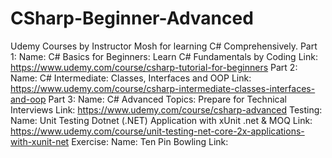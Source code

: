 # CSharp-Beginner-Advanced
Udemy Courses by Instructor Mosh for learning C# Comprehensively.
Part 1: 
  Name: C# Basics for Beginners: Learn C# Fundamentals by Coding
  Link: https://www.udemy.com/course/csharp-tutorial-for-beginners
Part 2:
  Name: C# Intermediate: Classes, Interfaces and OOP
  Link: https://www.udemy.com/course/csharp-intermediate-classes-interfaces-and-oop
Part 3:
  Name: C# Advanced Topics: Prepare for Technical Interviews
  Link: https://www.udemy.com/course/csharp-advanced
Testing:
  Name: Unit Testing Dotnet (.NET) Application with xUnit .net & MOQ
  Link: https://www.udemy.com/course/unit-testing-net-core-2x-applications-with-xunit-net
Exercise:
  Name: Ten Pin Bowling
  Link: 

